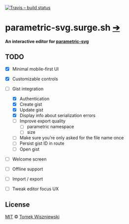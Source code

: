 [![Travis – build status
](https://img.shields.io/travis/parametric-svg/parametric-svg.surge.sh/master.svg?style=flat-square
)](https://travis-ci.org/parametric-svg/parametric-svg.surge.sh
)


# parametric-svg.surge.sh [➔](https://parametric-svg.surge.sh)

**An interactive editor for [parametric-svg](https://git.io/parametric-svg)**


## TODO

* [x] Minimal mobile-first UI
* [x] Customizable controls
* [ ] Gist integration
  * [x] Authentication
  * [x] Create gist
  * [x] Update gist
  * [x] Display info about serialization errors
  * [ ] Improve export quality
    * [ ] parametric namespace
    * [ ] size
  * [ ] Make sure you’re only asked for the file name once
  * [ ] Persist gist ID in route
  * [ ] Open gist
* [ ] Welcome screen
* [ ] Offline support
* [ ] Import / export
* [ ] Tweak editor focus UX


## License

[MIT](./License.md) © [Tomek Wiszniewski](https://github.com/tomekwi)

